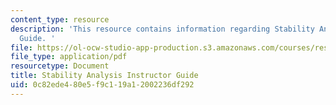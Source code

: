 ```yaml
---
content_type: resource
description: 'This resource contains information regarding Stability Analysis Instructor
  Guide. '
file: https://ol-ocw-studio-app-production.s3.amazonaws.com/courses/res-tll-004-stem-concept-videos-fall-2013/0c82ede480e5f9c119a12002236df292_MITRES_TLL-004F13_StbAl_IG.pdf
file_type: application/pdf
resourcetype: Document
title: Stability Analysis Instructor Guide
uid: 0c82ede4-80e5-f9c1-19a1-2002236df292
---
```

